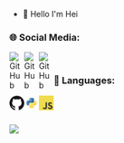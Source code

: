 - 🏅 Hello I'm Hei



### 🌐 Social Media:

[<img align="left" alt="GitHub" width="26px" src="https://upload.wikimedia.org/wikipedia/commons/thumb/4/4f/YouTube_social_white_squircle.svg/600px-YouTube_social_white_squircle.svg.png" />][Youtube]
[<img align="left" alt="GitHub" width="26px" src="https://upload.wikimedia.org/wikipedia/commons/0/08/Pinterest-logo.png" />][Pinterest]
[<img align="left" alt="GitHub" width="26px" src="https://upload.wikimedia.org/wikipedia/commons/7/75/Spotify_icon.png" />][Spotify]

<br />

[Youtube]: https://www.youtube.com/channel/UCpF1oTbjTcTsOiYZZTOuAcQ
[Pinterest]: https://tr.pinterest.com/HeiFi0/
[Spotify]: https://open.spotify.com/user/9s1or8skhwzs7aev1ca5zetmi?si=f0b0112e178b47dd

### 🔧 Languages:
[<img align="left" alt="GitHub" width="26px" src="https://raw.githubusercontent.com/github/explore/78df643247d429f6cc873026c0622819ad797942/topics/github/github.png" />][github]
[<img align="left" alt="Python" width="26px" src="https://raw.githubusercontent.com/github/explore/cebd63002168a05a6a642f309227eefeccd92950/topics/python/python.png" />][python]
[<img align="left" alt="Python" width="26px" src="https://raw.githubusercontent.com/github/explore/cebd63002168a05a6a642f309227eefeccd92950/topics/javascript/javascript.png" />][javascript]

<br />

[github]: https://github.com/Hei-Fi
[python]: https://www.python.org/
[javascript]: https://www.javascript.com

<br />
<br />


<img src="https://github-readme-stats.vercel.app/api?username=Hei-Fi&&show_icons=true&title_color=ffffff&icon_color=bb2acf&text_color=daf7dc&bg_color=ff1551">
